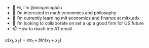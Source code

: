 - 👋 Hi, I’m @mingminglulu
- 👀 I’m interested in math,economics and philosophy
- 🌱 I’m currently learning mit economics and finance at mitx,edx
- 💞️ I’m looking to collaborate on set a up a good firm for US future
- 📫 How to reach me AT email

<!---
mingminglulu/mingminglulu is a ✨ special ✨ repository because its `README.md` (this file) appears on your GitHub profile.
You can click the Preview link to take a look at your changes.
--->
$u(x_1,x_2)=ax_1+bln(x_1+x_2)$
